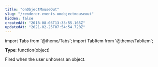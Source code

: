 ```yaml
---
title: "onObjectMouseOut"
slug: "/renderer-events-onobjectmouseout"
hidden: false
createdAt: "2018-08-03T13:33:55.165Z"
updatedAt: "2021-02-25T07:54:54.720Z"
---
```


import Tabs from '@theme/Tabs';
import TabItem from '@theme/TabItem';

**Type**: function(object)

Fired when the user unhovers an object.
